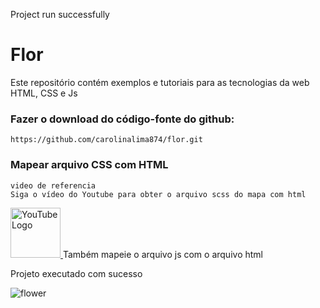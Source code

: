 Project run successfully

# Flor
Este repositório contém exemplos e tutoriais para as tecnologias da web HTML, CSS e Js 

 ### Fazer o download do código-fonte do github: 

```
https://github.com/carolinalima874/flor.git
```

### Mapear arquivo CSS com HTML

```
video de referencia 
Siga o vídeo do Youtube para obter o arquivo scss do mapa com html
```
<a href="https://www.youtube.com/watch?v=ihAfDhTkMsQ&t=0s">
  <img src="https://static.vecteezy.com/system/resources/previews/018/930/572/non_2x/youtube-logo-youtube-icon-transparent-free-png.png" alt="YouTube Logo" width="80">
</a>
Também mapeie o arquivo js com o arquivo html 

Projeto executado com sucesso

![flower](https://user-images.githubusercontent.com/63699592/236506187-282f2dc3-cbcb-447c-81f4-63b127233ab9.png)
